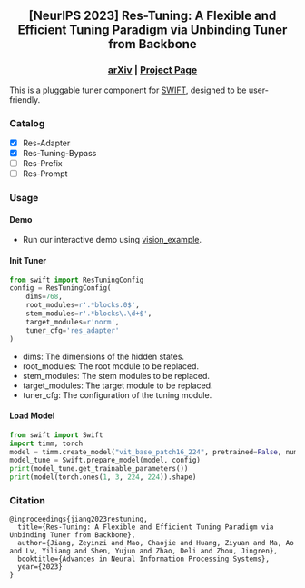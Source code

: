<div align="center">

## [NeurIPS 2023] Res-Tuning: A Flexible and Efficient Tuning Paradigm via Unbinding Tuner from Backbone

### [arXiv](https://arxiv.org/abs/2310.19859)  |  [Project Page](https://res-tuning.github.io/)

</div>

This is a pluggable tuner component for [SWIFT](https://github.com/modelscope/swift), designed to be user-friendly.


### Catalog

- [x] Res-Adapter
- [x] Res-Tuning-Bypass
- [ ] Res-Prefix
- [ ] Res-Prompt

### Usage

#### Demo
- Run our interactive demo using [vision_example](examples/pytorch/cv/notebook/swift_vision.ipynb). 

#### Init Tuner

```Python
from swift import ResTuningConfig
config = ResTuningConfig(
    dims=768,
    root_modules=r'.*blocks.0$',
    stem_modules=r'.*blocks\.\d+$',
    target_modules=r'norm',
    tuner_cfg='res_adapter'
)
```
- dims: The dimensions of the hidden states.
- root_modules: The root module to be replaced.
- stem_modules: The stem modules to be replaced.
- target_modules: The target module to be replaced.
- tuner_cfg: The configuration of the tuning module.

#### Load Model

```Python
from swift import Swift
import timm, torch
model = timm.create_model("vit_base_patch16_224", pretrained=False, num_classes=100)
model_tune = Swift.prepare_model(model, config)
print(model_tune.get_trainable_parameters())
print(model(torch.ones(1, 3, 224, 224)).shape)
```


### Citation
```
@inproceedings{jiang2023restuning,
  title={Res-Tuning: A Flexible and Efficient Tuning Paradigm via Unbinding Tuner from Backbone},
  author={Jiang, Zeyinzi and Mao, Chaojie and Huang, Ziyuan and Ma, Ao and Lv, Yiliang and Shen, Yujun and Zhao, Deli and Zhou, Jingren},
  booktitle={Advances in Neural Information Processing Systems},
  year={2023}
}
```
